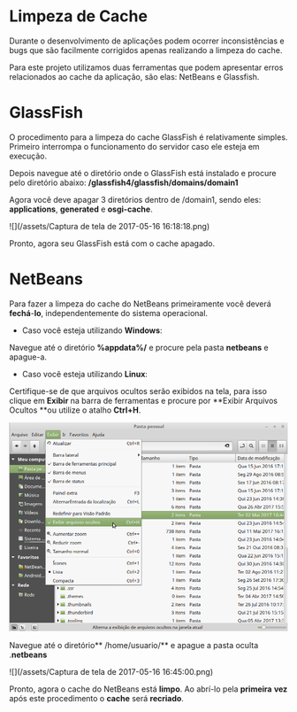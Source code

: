 # Limpeza de Cache

Durante o desenvolvimento de aplicações podem ocorrer inconsistências e bugs que são facilmente corrigidos apenas realizando a limpeza do cache.

Para este projeto utilizamos duas ferramentas que podem apresentar erros relacionados ao cache da aplicação, são elas: NetBeans e Glassfish.

# GlassFish

O procedimento para a limpeza do cache GlassFish é relativamente simples. Primeiro interrompa o funcionamento do servidor caso ele esteja em execução.

Depois navegue até o diretório onde o GlassFish está instalado e procure pelo diretório abaixo: **/glassfish4/glassfish/domains/domain1**

Agora você deve apagar 3 diretórios dentro de /domain1, sendo eles: **applications**, **generated** e **osgi-cache**.

![](/assets/Captura de tela de 2017-05-16 16:18:18.png)

Pronto, agora seu GlassFish está com o cache apagado.

# NetBeans

Para fazer a limpeza do cache do NetBeans primeiramente você deverá **fechá**-**lo**, independentemente do sistema operacional. 



* Caso você esteja utilizando **Windows**: 

Navegue até o diretório **%appdata%/** e procure pela pasta **netbeans** e apague-a.



* Caso você esteja utilizando **Linux**: 

Certifique-se de que arquivos ocultos serão exibidos na tela, para isso clique em **Exibir** na barra de ferramentas e procure por **Exibir Arquivos Ocultos **ou utilize o atalho **Ctrl+H**.

![](/assets/oculto.png)

Navegue até o diretório** /home/usuario/** e apague a pasta oculta .**netbeans**

![](/assets/Captura de tela de 2017-05-16 16:45:00.png)

Pronto, agora o cache do NetBeans está **limpo**. Ao abrí-lo pela **primeira** **vez** após este procedimento o **cache** será **recriado**.

